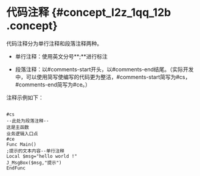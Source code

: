 # 代码注释 {#concept_l2z_1qq_12b .concept}

代码注释分为单行注释和段落注释两种。

-   单行注释：使用英文分号**;**进行标注

-   段落注释：以\#comments-start开头，以\#comments-end结尾。（实际开发中，可以使用简写使编写的代码更为整洁，\#comments-start简写为\#cs，\#comments-end简写为\#ce。）


注释示例如下：

```

#cs
--此处为段落注释--
这是主函数
业务逻辑入口点
#ce
Func Main()
;提示的文本内容--单行注释
Local $msg="hello world !"
J_MsgBox($msg,"提示")
EndFunc
```

